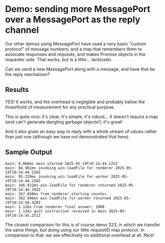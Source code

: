Demo: sending more MessagePort over a MessagePort as the reply channel
========

Our other demos using MessagePort have used a very basic "custom protocol" of message numbers,
and a map that remembers them to associate responses and requests, and makes Promise objects in the requester side.
That works, but is a little... lackluster.

Can we send a new MessagePort along with a message, and have that be the reply mechanism?

Results
-------

YES!  It works, and the overhead is negligible and probably below the threshhold of measurement for any practical purpose.

This is quite nice: it's clear, it's simple, it's robust...
It doesn't require a map (and can't generate dangling garbage objects!); it's great!

And it also gives an easy way to reply with a whole stream of values rather than just one
(although we have not demonstrated that here).


Sample Output
-------------

```
main: 0.066ms main started 2025-05-19T10:14:44.125Z
main: 84.961ms invoking win.loadFile for renderer 2025-05-19T10:14:44.210Z
main: 95.219ms invoking win.loadFile for worker 2025-05-19T10:14:44.220Z
main: 166.922ms win.loadFile for renderer returned 2025-05-19T10:14:44.292Z
main: 167.669ms from renderer starting counter.
main: 302.946ms win.loadFile for worker returned 2025-05-19T10:14:44.428Z
main: 1.126s from renderer final answer: 1000
main: 1.126s quit instruction received in main 2025-05-19T10:14:45.251Z
```

The closest comparison for this is of course demo 323, in which we transfer the same things,
but doing using our little requestID map protocol.
In comparison to that: we see effectively no additional overhead at all.  Nice!
